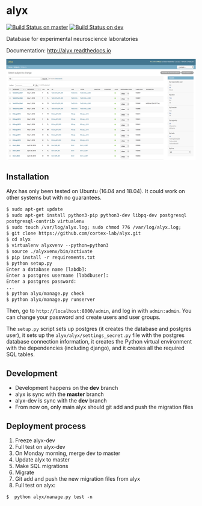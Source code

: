 # alyx

[![Build Status on master](https://travis-ci.org/cortex-lab/alyx.svg?branch=master)](https://travis-ci.org/cortex-lab/alyx)
[![Build Status on dev](https://travis-ci.org/cortex-lab/alyx.svg?branch=dev)](https://travis-ci.org/cortex-lab/alyx)

Database for experimental neuroscience laboratories

Documentation: http://alyx.readthedocs.io

![Screenshot of alyx](docs/alyx_screen0.png)

## Installation

Alyx has only been tested on Ubuntu (16.04 and 18.04). It could work on other systems but with no guarantees.

```
$ sudo apt-get update
$ sudo apt-get install python3-pip python3-dev libpq-dev postgresql postgresql-contrib virtualenv
$ sudo touch /var/log/alyx.log; sudo chmod 776 /var/log/alyx.log;
$ git clone https://github.com/cortex-lab/alyx.git
$ cd alyx
$ virtualenv alyxvenv --python=python3
$ source ./alyxvenv/bin/activate
$ pip install -r requirements.txt
$ python setup.py
Enter a database name [labdb]:
Enter a postgres username [labdbuser]:
Enter a postgres password:
...
$ python alyx/manage.py check
$ python alyx/manage.py runserver
```

Then, go to `http://localhost:8000/admin`, and log in with `admin:admin`. You can change your password and create users and user groups.

The `setup.py` script sets up postgres (it creates the database and postgres user), it sets up the `alyx/alyx/settings_secret.py` file with the postgres database connection information, it creates the Python virtual environment with the dependencies (including django), and it creates all the required SQL tables.


## Development

* Development happens on the **dev** branch
* alyx is sync with the **master** branch
* alyx-dev is sync with the **dev** branch
* From now on, only main alyx should git add and push the migration files

## Deployment process

1. Freeze alyx-dev
2. Full test on alyx-dev
3. On Monday morning, merge dev to master
4. Update alyx to master
5. Make SQL migrations
6. Migrate
7. Git add and push the new migration files from alyx
8. Full test on alyx:
```
$  python alyx/manage.py test -n
```
